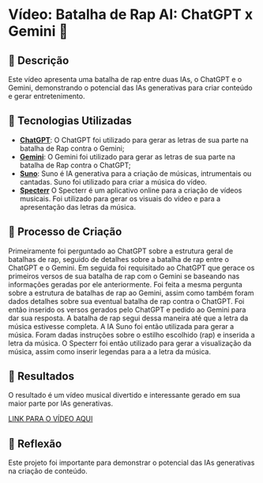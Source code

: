 # Vídeo: Batalha de Rap AI: ChatGPT x Gemini 🎥

## 📒 Descrição
Este vídeo apresenta uma batalha de rap entre duas IAs, o ChatGPT e o Gemini, demonstrando o potencial das IAs generativas para criar conteúdo e gerar entretenimento.

## 🤖 Tecnologias Utilizadas
- **[ChatGPT](https://chat.openai.com)**: O ChatGPT foi utilizado para gerar as letras de sua parte na batalha de Rap contra o Gemini;
- **[Gemini](https://gemini.google.com/)**: O Gemini foi utilizado para gerar as letras de sua parte na batalha de Rap contra o ChatGPT;
- **[Suno](https://www.d-id.com)**: Suno é IA generativa para a criação de músicas, intrumentais ou cantadas. Suno foi utilizado para criar a música do vídeo.
- **[Specterr](https://specterr.com/)** O Specterr é um aplicativo online para a criação de vídeos musicais. Foi utilizado para gerar os visuais do vídeo e para a apresentação das letras da música.

## 🧐 Processo de Criação
Primeiramente foi perguntado ao ChatGPT sobre a estrutura geral de batalhas de rap, seguido de detalhes sobre a batalha de rap entre o ChatGPT e o Gemini. Em seguida foi requisitado ao ChatGPT que gerace os primeiros versos de sua batalha de rap com o Gemini se baseando nas informações geradas por ele anteriormente.
Foi feita a mesma pergunta sobre a estrutura de batalhas de rap ao Gemini, assim como também foram dados detalhes sobre sua eventual batalha de rap contra o ChatGPT. Foi então inserido os versos gerados pelo ChatGPT e pedido ao Gemini para dar sua resposta.
A batalha de rap segui dessa maneira até que a letra da música estivesse completa.
A IA Suno foi então utilizada para gerar a música. Foram dadas instruções sobre o estilho escolhido (rap) e inserida a letra da música.
O Specterr foi então utilizado para gerar a visualização da música, assim como inserir legendas para a a letra da música.

## 🚀 Resultados
O resultado é um vídeo musical divertido e interessante gerado em sua maior parte por IAs generativas.

[LINK PARA O VÍDEO AQUI]()

## 💭 Reflexão
Este projeto foi importante para demonstrar o potencial das IAs generativas na criação de conteúdo.
